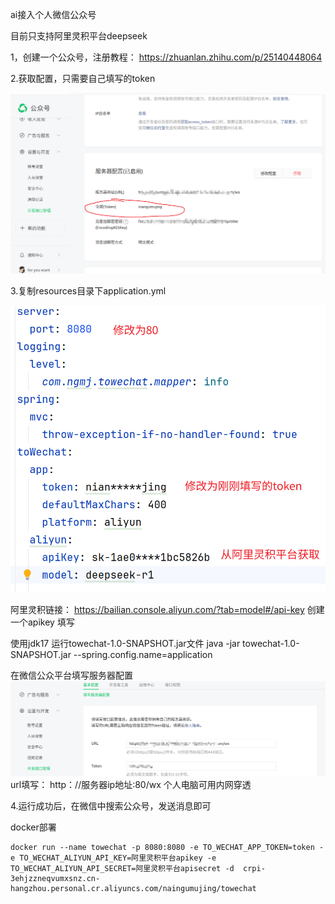 ai接入个人微信公众号

目前只支持阿里灵积平台deepseek

1，创建一个公众号，注册教程：
https://zhuanlan.zhihu.com/p/25140448064

2.获取配置，只需要自己填写的token

![img.png](images/img.png)

3.复制resources目录下application.yml

![img_1.png](images/img_1.png)

阿里灵积链接：
https://bailian.console.aliyun.com/?tab=model#/api-key
创建一个apikey 填写

使用jdk17 运行towechat-1.0-SNAPSHOT.jar文件
java -jar towechat-1.0-SNAPSHOT.jar --spring.config.name=application

在微信公众平台填写服务器配置
![img_2.png](images/img_2.png)
url填写：
http：//服务器ip地址:80/wx
个人电脑可用内网穿透

4.运行成功后，在微信中搜索公众号，发送消息即可

docker部署
```
docker run --name towechat -p 8080:8080 -e TO_WECHAT_APP_TOKEN=token -e TO_WECHAT_ALIYUN_API_KEY=阿里灵积平台apikey -e TO_WECHAT_ALIYUN_API_SECRET=阿里灵积平台apisecret -d  crpi-3ehjzzneqvumxsnz.cn-hangzhou.personal.cr.aliyuncs.com/naingumujing/towechat
```